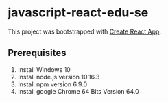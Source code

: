 # javascript-react-edu-se

This project was bootstrapped with [Create React App](https://github.com/facebookincubator/create-react-app).

## Prerequisites
1. Install Windows 10
2. Install node.js version 10.16.3
3. Install npm version 6.9.0
4. Install google Chrome 64 Bits Version 64.0
